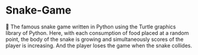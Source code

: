 # Snake-Game
🐍 The famous snake game written in Python using the Turtle graphics library of Python. Here, with each consumption of food placed at a random point, the body of the snake is growing and simultaneously scores of the player is increasing. And the player loses the game when the snake collides. 
